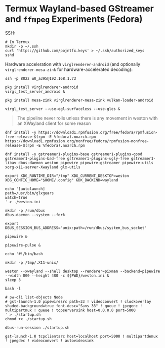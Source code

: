 # Termux Wayland-based GStreamer and `ffmpeg` Experiments (Fedora)

SSH:

```shell
# In Termux
mkdir -p ~/.ssh
curl 'https://github.com/pojntfx.keys' > ~/.ssh/authorized_keys
sshd
```

Hardware acceleration with `virglrenderer-android` (and optionally `virglrenderer-mesa-zink` for hardware-accelerated decoding):

```shell
ssh -p 8022 u0_a395@192.168.1.73

pkg install virglrenderer-android
virgl_test_server_android &

pkg install mesa-zink virglrenderer-mesa-zink vulkan-loader-android

virgl_test_server --use-egl-surfaceless --use-gles &
```

> The pipeline never rolls unless there is any movement in weston with an XWayland client for some reason

```shell
dnf install -y https://download1.rpmfusion.org/free/fedora/rpmfusion-free-release-$(rpm -E %fedora).noarch.rpm https://download1.rpmfusion.org/nonfree/fedora/rpmfusion-nonfree-release-$(rpm -E %fedora).noarch.rpm

dnf install -y gstreamer1-plugins-base gstreamer1-plugins-good gstreamer1-plugins-bad-free gstreamer1-plugins-ugly-free gstreamer1-libav dbus-daemon weston pipewire pipewire-gstreamer pipewire-utils xorg-x11-server-Xwayland glx-utils

export XDG_RUNTIME_DIR="/tmp" XDG_CURRENT_DESKTOP=weston XDG_CONFIG_HOME="$HOME/.config" GDK_BACKEND=wayland

echo '[autolaunch]
path=/usr/bin/glxgears
watch=true
' > ./weston.ini

mkdir -p /run/dbus
dbus-daemon --system --fork

export DBUS_SESSION_BUS_ADDRESS="unix:path=/run/dbus/system_bus_socket"

pipewire &

pipewire-pulse &

echo '#!/bin/bash

mkdir -p /tmp/.X11-unix/

weston --xwayland --shell desktop --renderer=pixman --backend=pipewire --width 800 --height 480 -c ${PWD}/weston.ini &
sleep 3

bash -l

# pw-cli list-objects Node
# gst-launch-1.0 pipewiresrc path=33 ! videoconvert ! clockoverlay shaded-background=true font-desc="Sans 38" ! queue ! jpegenc ! multipartmux ! queue ! tcpserversink host=0.0.0.0 port=5000
' > ./startup.sh
chmod +x ./startup.sh

dbus-run-session ./startup.sh
```

```shell
gst-launch-1.0 tcpclientsrc host=localhost port=5000 ! multipartdemux ! jpegdec ! videoconvert ! autovideosink
```
